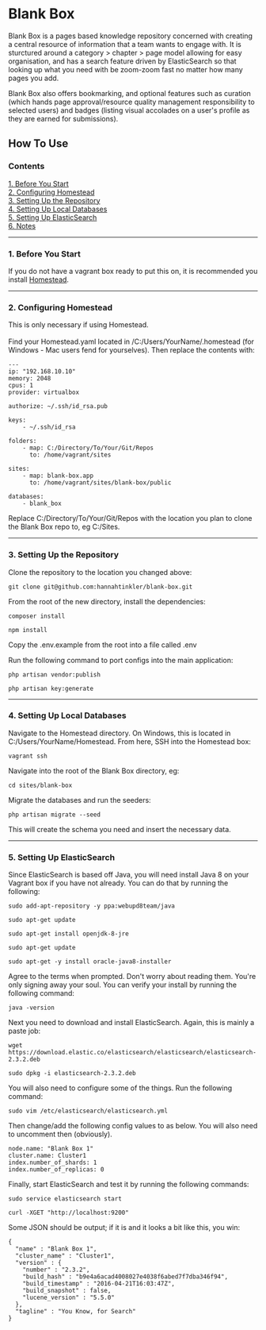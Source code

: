 <h1>Blank Box</h1>

Blank Box is a pages based knowledge repository concerned with creating a central resource of information that a team wants to engage with. It is sturctured around a category > chapter > page model allowing for easy organisation, and has a search feature driven by ElasticSearch so that looking up what you need with be zoom-zoom fast no matter how many pages you add. 

Blank Box also offers bookmarking, and optional features such as curation (which hands page approval/resource quality management responsibility to selected users) and badges (listing visual accolades on a user's profile as they are earned for submissions). 
  
<h2>How To Use</h2>

<h3>Contents</h3>
<a href="#section1">1. Before You Start</a><br />
<a href="#section2">2. Configuring Homestead</a><br />
<a href="#section3">3. Setting Up the Repository</a><br />
<a href="#section4">4. Setting Up Local Databases</a><br />
<a href="#section5">5. Setting Up ElasticSearch</a><br />
<a href="#section6">6. Notes</a><br />

<hr>

<h3 id="section1">1. Before You Start</h3>
If you do not have a vagrant box ready to put this on, it is recommended you install <a href="https://laravel.com/docs/5.2/homestead">Homestead</a>.<br />

<hr>

<h3 id="section2">2. Configuring Homestead</h3>
This is only necessary if using Homestead.<br /><br />
Find your Homestead.yaml located in /C:/Users/YourName/.homestead (for Windows - Mac users fend for yourselves). Then replace the contents with:

```
---
ip: "192.168.10.10"
memory: 2048
cpus: 1
provider: virtualbox

authorize: ~/.ssh/id_rsa.pub

keys:
    - ~/.ssh/id_rsa

folders:
    - map: C:/Directory/To/Your/Git/Repos
      to: /home/vagrant/sites

sites:
    - map: blank-box.app
      to: /home/vagrant/sites/blank-box/public

databases:
    - blank_box

```

Replace C:/Directory/To/Your/Git/Repos with the location you plan to clone the Blank Box repo to, eg C:/Sites.

<hr>

<h3 id="section3">3. Setting Up the Repository</h3>
Clone the repository to the location you changed above:

```git clone git@github.com:hannahtinkler/blank-box.git```

From the root of the new directory, install the dependencies:
```
composer install
```
```
npm install
```

Copy the .env.example from the root into a file called .env

Run the following command to port configs into the main application:
```
php artisan vendor:publish
```
```
php artisan key:generate
```

<hr>

<h3 id="section4">4. Setting Up Local Databases</h3>
Navigate to the Homestead directory. On Windows, this is located in C:/Users/YourName/Homestead. From here, SSH into the Homestead box:

```
vagrant ssh
```

Navigate into the root of the Blank Box directory, eg:
```
cd sites/blank-box
```

Migrate the databases and run the seeders:
```
php artisan migrate --seed
```

This will create the schema you need and insert the necessary data.

<hr>

<h3 id="section5">5. Setting Up ElasticSearch</h3>

Since ElasticSearch is based off Java, you will need install Java 8 on your Vagrant box if you have not already. You can do that by running the following:

```
sudo add-apt-repository -y ppa:webupd8team/java
```
```
sudo apt-get update
```
```
sudo apt-get install openjdk-8-jre
```
```
sudo apt-get update
```
```
sudo apt-get -y install oracle-java8-installer
```

Agree to the terms when prompted. Don't worry about reading them. You're only signing away your soul. You can verify your install by running the following command:
```
java -version
```

Next you need to download and install ElasticSearch. Again, this is mainly a paste job:
```
wget https://download.elastic.co/elasticsearch/elasticsearch/elasticsearch-2.3.2.deb
```
```
sudo dpkg -i elasticsearch-2.3.2.deb
```

You will also need to configure some of the things. Run the following command:
```
sudo vim /etc/elasticsearch/elasticsearch.yml
```

Then change/add the following config values to as below. You will also need to uncomment then (obviously).
```
node.name: "Blank Box 1"
cluster.name: Cluster1
index.number_of_shards: 1
index.number_of_replicas: 0
```

Finally, start ElasticSearch and test it by running the following commands:
```
sudo service elasticsearch start
```
```
curl -XGET "http://localhost:9200"
```

Some JSON should be output; if it is and it looks a bit like this, you win:
```
{
  "name" : "Blank Box 1",
  "cluster_name" : "Cluster1",
  "version" : {
    "number" : "2.3.2",
    "build_hash" : "b9e4a6acad4008027e4038f6abed7f7dba346f94",
    "build_timestamp" : "2016-04-21T16:03:47Z",
    "build_snapshot" : false,
    "lucene_version" : "5.5.0"
  },
  "tagline" : "You Know, for Search"
}
```
